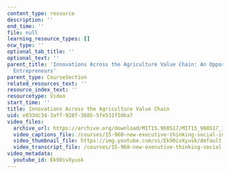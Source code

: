 ```yaml
---
content_type: resource
description: ''
end_time: ''
file: null
learning_resource_types: []
ocw_type: ''
optional_tab_title: ''
optional_text: ''
parent_title: 'Innovations Across the Agriculture Value Chain: An Opportunity for
  Entrepreneurs'
parent_type: CourseSection
related_resources_text: ''
resource_index_text: ''
resourcetype: Video
start_time: ''
title: Innovations Across the Agriculture Value Chain
uid: e033dc34-3aff-928f-3685-5fe531f50ba7
video_files:
  archive_url: https://archive.org/download/MIT15.960S17/MIT15_960S17_Interview_3_Doreen_300k.mp4
  video_captions_file: /courses/15-960-new-executive-thinking-social-impact-technology-projects-fall-2017-spring-2018/9dc4138663535850a0a12f6fee5b7adb_Ek90ivXyusk.vtt
  video_thumbnail_file: https://img.youtube.com/vi/Ek90ivXyusk/default.jpg
  video_transcript_file: /courses/15-960-new-executive-thinking-social-impact-technology-projects-fall-2017-spring-2018/f3280c6c158cbe3c92e97a155c3437ac_Ek90ivXyusk.pdf
video_metadata:
  youtube_id: Ek90ivXyusk
---
```

